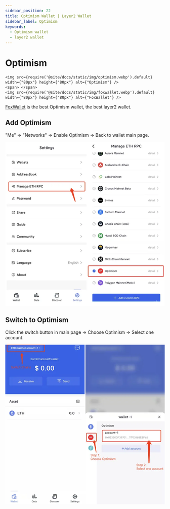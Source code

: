 ```yaml
---
sidebar_position: 22
title: Optimism Wallet | Layer2 Wallet
sidebar_label: Optimism
keywords:
  - Optimism wallet
  - layer2 wallet
---
```


# Optimism
```mdx-code-block
<img src={require('@site/docs/static/img/optimism.webp').default} width={"80px"} height={"80px"} alt={"Optimism"} />
<span> </span>
<img src={require('@site/docs/static/img/foxwallet.webp').default} width={"80px"} height={"80px"} alt={"FoxWallet"} />
```
[FoxWallet](https://foxwallet.com) is the best Optimism wallet, the best layer2 wallet.

## Add Optimism

"Me" => "Networks" => Enable Optimism => Back to wallet main page.

![](../img/add-op.webp)

## Switch to Optimism

Click the switch button in main page => Choose Optimism => Select one account.

![](../img/switch-op.webp)
